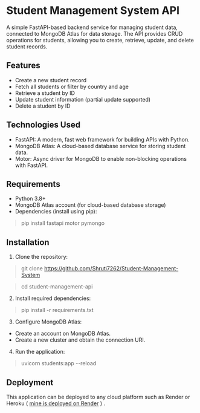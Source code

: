 # Student Management System API
A simple FastAPI-based backend service for managing student data, connected to MongoDB Atlas for data storage. The API provides CRUD operations for students, allowing you to create, retrieve, update, and delete student records.

## Features
* Create a new student record
* Fetch all students or filter by country and age
* Retrieve a student by ID
* Update student information (partial update supported)
* Delete a student by ID

## Technologies Used
* FastAPI: A modern, fast web framework for building APIs with Python.
* MongoDB Atlas: A cloud-based database service for storing student data.
* Motor: Async driver for MongoDB to enable non-blocking operations with FastAPI.
  
## Requirements
* Python 3.8+
* MongoDB Atlas account (for cloud-based database storage)
* Dependencies (install using pip):
> pip install fastapi motor pymongo

## Installation
1. Clone the repository:
> git clone https://github.com/Shruti7262/Student-Management-System

> cd student-management-api

2. Install required dependencies:
> pip install -r requirements.txt


3. Configure MongoDB Atlas:

* Create an account on MongoDB Atlas.
* Create a new cluster and obtain the connection URI.

4. Run the application:
> uvicorn students:app --reload


## Deployment
This application can be deployed to any cloud platform such as Render or Heroku ( [mine is deployed on Render](https://student-management-system-b3in.onrender.com/) ) .

